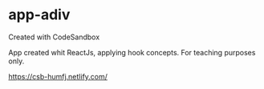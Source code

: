 # app-adiv
Created with CodeSandbox

App created whit ReactJs, applying hook concepts.
For teaching purposes only.

https://csb-humfj.netlify.com/
